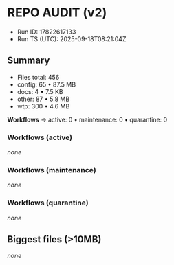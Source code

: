 # REPO AUDIT (v2)
- Run ID: 17822617133
- Run TS (UTC): 2025-09-18T08:21:04Z

## Summary
- Files total: 456
- config: 65 • 87.5 MB
- docs: 4 • 7.5 KB
- other: 87 • 5.8 MB
- wtp: 300 • 4.6 MB

**Workflows** → active: 0 • maintenance: 0 • quarantine: 0
### Workflows (active)
_none_

### Workflows (maintenance)
_none_

### Workflows (quarantine)
_none_

## Biggest files (>10MB)
_none_
